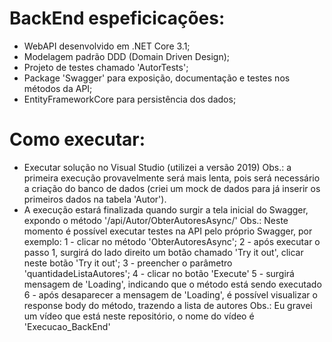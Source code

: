 # BackEnd espeficicações:
- WebAPI desenvolvido em .NET Core 3.1;
- Modelagem padrão DDD (Domain Driven Design);
- Projeto de testes chamado 'AutorTests';
- Package 'Swagger' para exposição, documentação e testes nos métodos da API;
- EntityFrameworkCore para persistência dos dados;


# Como executar:
- Executar solução no Visual Studio (utilizei a versão 2019)
Obs.: a primeira execução provavelmente será mais lenta, pois será necessário a criação do banco de dados (criei um 
mock de dados para já inserir os primeiros dados na tabela 'Autor').
- A execução estará finalizada quando surgir a tela inicial do Swagger, expondo o método '/api/Autor/ObterAutoresAsync/'
Obs.: Neste momento é possível executar testes na API pelo próprio Swagger, por exemplo: 
1 - clicar no método 'ObterAutoresAsync';
2 - após executar o passo 1, surgirá do lado direito um botão chamado 'Try it out', clicar neste botão 'Try it out';
3 - preencher o parâmetro 'quantidadeListaAutores';
4 - clicar no botão 'Execute'
5 - surgirá mensagem de 'Loading', indicando que o método está sendo executado
6 - após desaparecer a mensagem de 'Loading', é possível visualizar o response body do método, trazendo a lista de autores
Obs.: Eu gravei um vídeo que está neste repositório, o nome do vídeo é 'Execucao_BackEnd'
